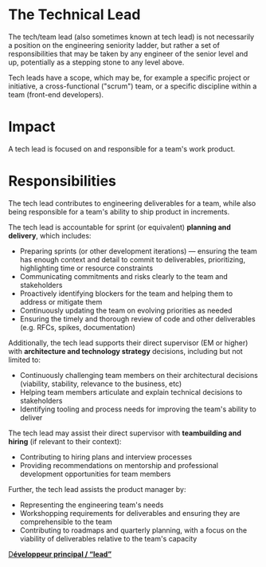 # The Technical Lead

The tech/team lead (also sometimes known at tech lead) is not necessarily a position on the engineering seniority ladder, but rather a set of responsibilities that may be taken by any engineer of the senior level and up, potentially as a stepping stone to any level above. 

Tech leads have a scope, which may be, for example a specific project or initiative, a cross-functional ("scrum") team, or a specific discipline within a team (front-end developers). 

# Impact

A tech lead is focused on and responsible for a team's work product.

# Responsibilities

The tech lead contributes to engineering deliverables for a team, while also being responsible for a team's ability to ship product in increments. 

The tech lead is accountable for sprint (or equivalent) **planning and delivery**, which includes:

- Preparing sprints (or other development iterations) — ensuring the team has enough context and detail to commit to deliverables, prioritizing, highlighting time or resource constraints
- Communicating commitments and risks clearly to the team and stakeholders
- Proactively identifying blockers for the team and helping them to address or mitigate them
- Continuously updating the team on evolving priorities as needed
- Ensuring the timely and thorough review of code and other deliverables (e.g. RFCs, spikes, documentation)

Additionally, the tech lead supports their direct supervisor (EM or higher) with **architecture and technology strategy** decisions, including but not limited to:

- Continuously challenging team members on their architectural decisions (viability, stability, relevance to the business, etc)
- Helping team members articulate and explain technical decisions to stakeholders
- Identifying tooling and process needs for improving the team's ability to deliver

The tech lead may assist their direct supervisor with **teambuilding and hiring** (if relevant to their context):

- Contributing to hiring plans and interview processes
- Providing recommendations on mentorship and professional development opportunities for team members

Further, the tech lead assists the product manager by:

- Representing the engineering team's needs
- Workshopping requirements for deliverables and ensuring they are comprehensible to the team
- Contributing to roadmaps and quarterly planning, with a focus on the viability of deliverables relative to the team's capacity

[D**éveloppeur principal / “lead”**](De%CC%81veloppeur%20principal%20%E2%80%9Clead%E2%80%9D%20cfdd6974a24740ecaecde30a01c0c204.md)